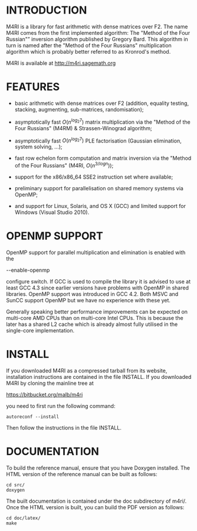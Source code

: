 INTRODUCTION
============

M4RI is a library for fast arithmetic with dense matrices over F2. The
name M4RI comes from the first implemented algorithm: The "Method of
the Four Russian"” inversion algorithm published by Gregory Bard. This
algorithm in turn is named after the "Method of the Four Russians"
multiplication algorithm which is probably better referred to as
Kronrod's method.

M4RI is available at http://m4ri.sagemath.org

FEATURES
========

 * basic arithmetic with dense matrices over F2 (addition, equality
   testing, stacking, augmenting, sub-matrices, randomisation);

 * asymptotically fast $O(n^{log_2 7})$ matrix multiplication via the "Method
   of the Four Russians" (M4RM) & Strassen-Winograd algorithm;

 * asymptotically fast $O(n^{log_2 7})$ PLE factorisation (Gaussian
   elimination, system solving, ...);

 * fast row echelon form computation and matrix inversion via the "Method
   of the Four Russians" (M4RI, $O(n^{3/log n})$);

 * support for the x86/x86_64 SSE2 instruction set where available;

 * preliminary support for parallelisation on shared memory systems
   via OpenMP;

 * and support for Linux, Solaris, and OS X (GCC) and limited support
   for Windows (Visual Studio 2010).

OPENMP SUPPORT
==============

OpenMP support for parallel multiplication and elimination is enabled
with the

  --enable-openmp

configure switch. If GCC is used to compile the library it is advised
to use at least GCC 4.3 since earlier versions have problems with
OpenMP in shared libraries. OpenMP support was introduced in GCC
4.2. Both MSVC and SunCC support OpenMP but we have no experience with
these yet.

Generally speaking better performance improvements can be expected on
multi-core AMD CPUs than on multi-core Intel CPUs. This is because the
later has a shared L2 cache which is already almost fully utilised in
the single-core implementation.

INSTALL
=======

If you downloaded M4RI as a compressed tarball from its website,
installation instructions are contained in the file INSTALL. If you
downloaded M4RI by cloning the mainline tree at

https://bitbucket.org/malb/m4ri

you need to first run the following command:

    autoreconf --install

Then follow the instructions in the file INSTALL.

DOCUMENTATION
=============

To build the reference manual, ensure that you have Doxygen installed.
The HTML version of the reference manual can be built as follows:

    cd src/
    doxygen

The built documentation is contained under the doc subdirectory of m4ri/.
Once the HTML version is built, you can build the PDF version as follows:

    cd doc/latex/
    make
